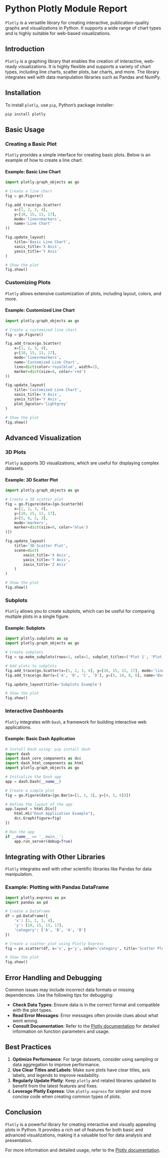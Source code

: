 # Python Plotly Module Report

`Plotly` is a versatile library for creating interactive, publication-quality graphs and visualizations in Python. It supports a wide range of chart types and is highly suitable for web-based visualizations.

## Introduction

`Plotly` is a graphing library that enables the creation of interactive, web-ready visualizations. It is highly flexible and supports a variety of chart types, including line charts, scatter plots, bar charts, and more. The library integrates well with data manipulation libraries such as Pandas and NumPy.

## Installation

To install `plotly`, use `pip`, Python’s package installer:

```bash
pip install plotly
```

## Basic Usage

### Creating a Basic Plot

`Plotly` provides a simple interface for creating basic plots. Below is an example of how to create a line chart.

#### Example: Basic Line Chart

```python
import plotly.graph_objects as go

# Create a line chart
fig = go.Figure()

fig.add_trace(go.Scatter(
    x=[1, 2, 3, 4],
    y=[10, 15, 13, 17],
    mode='lines+markers',
    name='Line Chart'
))

fig.update_layout(
    title='Basic Line Chart',
    xaxis_title='X Axis',
    yaxis_title='Y Axis'
)

# Show the plot
fig.show()
```

### Customizing Plots

`Plotly` allows extensive customization of plots, including layout, colors, and more.

#### Example: Customized Line Chart

```python
import plotly.graph_objects as go

# Create a customized line chart
fig = go.Figure()

fig.add_trace(go.Scatter(
    x=[1, 2, 3, 4],
    y=[10, 15, 13, 17],
    mode='lines+markers',
    name='Customized Line Chart',
    line=dict(color='royalblue', width=2),
    marker=dict(size=8, color='red')
))

fig.update_layout(
    title='Customized Line Chart',
    xaxis_title='X Axis',
    yaxis_title='Y Axis',
    plot_bgcolor='lightgrey'
)

# Show the plot
fig.show()
```

## Advanced Visualization

### 3D Plots

`Plotly` supports 3D visualizations, which are useful for displaying complex datasets.

#### Example: 3D Scatter Plot

```python
import plotly.graph_objects as go

# Create a 3D scatter plot
fig = go.Figure(data=[go.Scatter3d(
    x=[1, 2, 3, 4],
    y=[10, 15, 13, 17],
    z=[5, 6, 2, 3],
    mode='markers',
    marker=dict(size=8, color='blue')
)])

fig.update_layout(
    title='3D Scatter Plot',
    scene=dict(
        xaxis_title='X Axis',
        yaxis_title='Y Axis',
        zaxis_title='Z Axis'
    )
)

# Show the plot
fig.show()
```

### Subplots

`Plotly` allows you to create subplots, which can be useful for comparing multiple plots in a single figure.

#### Example: Subplots

```python
import plotly.subplots as sp
import plotly.graph_objects as go

# Create subplots
fig = sp.make_subplots(rows=1, cols=2, subplot_titles=('Plot 1', 'Plot 2'))

# Add plots to subplots
fig.add_trace(go.Scatter(x=[1, 2, 3, 4], y=[10, 15, 13, 17], mode='lines+markers', name='Line 1'), row=1, col=1)
fig.add_trace(go.Bar(x=['A', 'B', 'C', 'D'], y=[5, 10, 8, 6], name='Bar Chart'), row=1, col=2)

fig.update_layout(title='Subplots Example')

# Show the plot
fig.show()
```

### Interactive Dashboards

`Plotly` integrates with `Dash`, a framework for building interactive web applications.

#### Example: Basic Dash Application

```python
# Install Dash using: pip install dash
import dash
import dash_core_components as dcc
import dash_html_components as html
import plotly.graph_objects as go

# Initialize the Dash app
app = dash.Dash(__name__)

# Create a simple plot
fig = go.Figure(data=[go.Bar(x=[1, 2, 3], y=[4, 5, 6])])

# Define the layout of the app
app.layout = html.Div([
    html.H1("Dash Application Example"),
    dcc.Graph(figure=fig)
])

# Run the app
if __name__ == '__main__':
    app.run_server(debug=True)
```

## Integrating with Other Libraries

`Plotly` integrates well with other scientific libraries like Pandas for data manipulation.

### Example: Plotting with Pandas DataFrame

```python
import plotly.express as px
import pandas as pd

# Create a DataFrame
df = pd.DataFrame({
    'x': [1, 2, 3, 4],
    'y': [10, 15, 13, 17],
    'category': ['A', 'B', 'A', 'B']
})

# Create a scatter plot using Plotly Express
fig = px.scatter(df, x='x', y='y', color='category', title='Scatter Plot from DataFrame')

# Show the plot
fig.show()
```

## Error Handling and Debugging

Common issues may include incorrect data formats or missing dependencies. Use the following tips for debugging:

- **Check Data Types**: Ensure data is in the correct format and compatible with the plot types.
- **Read Error Messages**: Error messages often provide clues about what went wrong.
- **Consult Documentation**: Refer to the [Plotly documentation](https://plotly.com/python/) for detailed information on function parameters and usage.

## Best Practices

1. **Optimize Performance**: For large datasets, consider using sampling or data aggregation to improve performance.
2. **Use Clear Titles and Labels**: Make sure plots have clear titles, axis labels, and legends to improve readability.
3. **Regularly Update Plotly**: Keep `plotly` and related libraries updated to benefit from the latest features and fixes.
4. **Leverage Plotly Express**: Use `plotly.express` for simpler and more concise code when creating common types of plots.

## Conclusion

`Plotly` is a powerful library for creating interactive and visually appealing plots in Python. It provides a rich set of features for both basic and advanced visualizations, making it a valuable tool for data analysis and presentation.

For more information and detailed usage, refer to the [Plotly documentation](https://plotly.com/python/).
